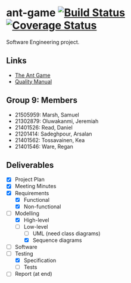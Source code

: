 # ant-game [![Build Status](https://travis-ci.com/sam-marsh/ant-game.svg?token=CCrKyBuYvjm5pmqE92zK&branch=master)](https://travis-ci.com/sam-marsh/ant-game) [![Coverage Status](https://coveralls.io/repos/github/sam-marsh/ant-game/badge.svg?branch=master&t=oY01EU)](https://coveralls.io/github/sam-marsh/ant-game?branch=master)

Software Engineering project.

## Links

- [The Ant Game](https://studydirect.sussex.ac.uk/mod/resource/view.php?id=893702)
- [Quality Manual](http://users.sussex.ac.uk/~mfb21/se/project/quality.html)

## Group 9: Members

- 21505959: Marsh, Samuel
- 21302879: Oluwakanmi, Jeremiah
- 21401526: Read, Daniel
- 21201414: Sadeghpour, Arsalan
- 21401562: Tossavainen, Kea
- 21401546: Ware, Regan

## Deliverables

- [x] Project Plan
- [x] Meeting Minutes
- [x] Requirements
  - [x] Functional
  - [x] Non-functional
- [ ] Modelling
  - [x] High-level
  - [ ] Low-level
    - [ ] UML (need class diagrams)
    - [x] Sequence diagrams
- [ ] Software
- [ ] Testing
  - [x] Specification
  - [ ] Tests
- [ ] Report (at end)
